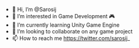 - 👋 Hi, I’m @Sarosij
- 👀 I’m interested in Game Development 🎮
- 🌱 I’m currently learning Unity Game Engine
- 💞️ I’m looking to collaborate on any game project
- 📫 How to reach me https://twitter.com/sarosij_

<!---
Sarosij/Sarosij is a ✨ special ✨ repository because its `README.md` (this file) appears on your GitHub profile.
You can click the Preview link to take a look at your changes.
--->
